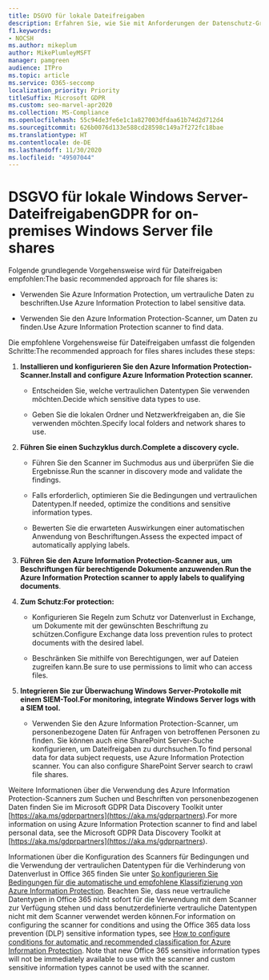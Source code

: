 ```yaml
---
title: DSGVO für lokale Dateifreigaben
description: Erfahren Sie, wie Sie mit Anforderungen der Datenschutz-Grundverordnung (DSGVO) in lokalen Windows Server-Dateifreigaben umgehen.
f1.keywords:
- NOCSH
ms.author: mikeplum
author: MikePlumleyMSFT
manager: pamgreen
audience: ITPro
ms.topic: article
ms.service: O365-seccomp
localization_priority: Priority
titleSuffix: Microsoft GDPR
ms.custom: seo-marvel-apr2020
ms.collection: MS-Compliance
ms.openlocfilehash: 55c94de3fe6e1c1a827003dfdaa61b74d2d712d4
ms.sourcegitcommit: 626b0076d133e588cd28598c149a7f272fc18bae
ms.translationtype: HT
ms.contentlocale: de-DE
ms.lasthandoff: 11/30/2020
ms.locfileid: "49507044"
---
```

# <a name="gdpr-for-on-premises-windows-server-file-shares"></a><span data-ttu-id="e1ad6-103">DSGVO für lokale Windows Server-Dateifreigaben</span><span class="sxs-lookup"><span data-stu-id="e1ad6-103">GDPR for on-premises Windows Server file shares</span></span>

<span data-ttu-id="e1ad6-104">Folgende grundlegende Vorgehensweise wird für Dateifreigaben empfohlen:</span><span class="sxs-lookup"><span data-stu-id="e1ad6-104">The basic recommended approach for file shares is:</span></span>

-   <span data-ttu-id="e1ad6-105">Verwenden Sie Azure Information Protection, um vertrauliche Daten zu beschriften.</span><span class="sxs-lookup"><span data-stu-id="e1ad6-105">Use Azure Information Protection to label sensitive data.</span></span>

-   <span data-ttu-id="e1ad6-106">Verwenden Sie den Azure Information Protection-Scanner, um Daten zu finden.</span><span class="sxs-lookup"><span data-stu-id="e1ad6-106">Use Azure Information Protection scanner to find data.</span></span>

<span data-ttu-id="e1ad6-107">Die empfohlene Vorgehensweise für  Dateifreigaben umfasst die folgenden Schritte:</span><span class="sxs-lookup"><span data-stu-id="e1ad6-107">The recommended approach for files shares includes these steps:</span></span>

1.  <span data-ttu-id="e1ad6-108">**Installieren und konfigurieren Sie den Azure Information Protection-Scanner.**</span><span class="sxs-lookup"><span data-stu-id="e1ad6-108">**Install and configure Azure Information Protection scanner.**</span></span>

    -   <span data-ttu-id="e1ad6-109">Entscheiden Sie, welche vertraulichen Datentypen Sie verwenden möchten.</span><span class="sxs-lookup"><span data-stu-id="e1ad6-109">Decide which sensitive data types to use.</span></span>

    -   <span data-ttu-id="e1ad6-110">Geben Sie die lokalen Ordner und Netzwerkfreigaben an, die Sie verwenden möchten.</span><span class="sxs-lookup"><span data-stu-id="e1ad6-110">Specify local folders and network shares to use.</span></span>

2.  <span data-ttu-id="e1ad6-111">**Führen Sie einen Suchzyklus durch.**</span><span class="sxs-lookup"><span data-stu-id="e1ad6-111">**Complete a discovery cycle.**</span></span>

    -   <span data-ttu-id="e1ad6-112">Führen Sie den Scanner im Suchmodus aus und überprüfen Sie die Ergebnisse.</span><span class="sxs-lookup"><span data-stu-id="e1ad6-112">Run the scanner in discovery mode and validate the findings.</span></span>

    -   <span data-ttu-id="e1ad6-113">Falls erforderlich, optimieren Sie die Bedingungen und vertraulichen Datentypen.</span><span class="sxs-lookup"><span data-stu-id="e1ad6-113">If needed, optimize the conditions and sensitive information types.</span></span>

    -   <span data-ttu-id="e1ad6-114">Bewerten Sie die erwarteten Auswirkungen einer automatischen Anwendung von Beschriftungen.</span><span class="sxs-lookup"><span data-stu-id="e1ad6-114">Assess the expected impact of automatically applying labels.</span></span>

3.  <span data-ttu-id="e1ad6-115">**Führen Sie den Azure Information Protection-Scanner aus, um Beschriftungen für berechtigende Dokumente anzuwenden**.</span><span class="sxs-lookup"><span data-stu-id="e1ad6-115">**Run the Azure Information Protection scanner to apply labels to qualifying documents**.</span></span>

4.  <span data-ttu-id="e1ad6-116">**Zum Schutz:**</span><span class="sxs-lookup"><span data-stu-id="e1ad6-116">**For protection:**</span></span>

    -   <span data-ttu-id="e1ad6-117">Konfigurieren Sie Regeln zum Schutz vor Datenverlust in Exchange, um Dokumente mit der gewünschten Beschriftung zu schützen.</span><span class="sxs-lookup"><span data-stu-id="e1ad6-117">Configure Exchange data loss prevention rules to protect documents with the desired label.</span></span>

    -   <span data-ttu-id="e1ad6-118">Beschränken Sie mithilfe von Berechtigungen, wer auf Dateien zugreifen kann.</span><span class="sxs-lookup"><span data-stu-id="e1ad6-118">Be sure to use permissions to limit who can access files.</span></span>

5.  <span data-ttu-id="e1ad6-119">**Integrieren Sie zur Überwachung Windows Server-Protokolle mit einem SIEM-Tool.**</span><span class="sxs-lookup"><span data-stu-id="e1ad6-119">**For monitoring, integrate Windows Server logs with a SIEM tool.**</span></span>

    -   <span data-ttu-id="e1ad6-p101">Verwenden Sie den Azure Information Protection-Scanner, um personenbezogene Daten für Anfragen von betroffenen Personen zu finden. Sie können auch eine SharePoint Server-Suche konfigurieren, um Dateifreigaben zu durchsuchen.</span><span class="sxs-lookup"><span data-stu-id="e1ad6-p101">To find personal data for data subject requests, use Azure Information Protection scanner. You can also configure SharePoint Server search to crawl file shares.</span></span>

<span data-ttu-id="e1ad6-122">Weitere Informationen über die Verwendung des Azure Information Protection-Scanners zum Suchen und Beschriften von personenbezogenen Daten finden Sie im Microsoft GDPR Data Discovery Toolkit unter [https://aka.ms/gdprpartners](<https://aka.ms/gdprpartners>).</span><span class="sxs-lookup"><span data-stu-id="e1ad6-122">For more information on using Azure Information Protection scanner to find and label personal data, see the Microsoft GDPR Data Discovery Toolkit at [https://aka.ms/gdprpartners](<https://aka.ms/gdprpartners>).</span></span>

<span data-ttu-id="e1ad6-p102">Informationen über die Konfiguration des Scanners für Bedingungen und die Verwendung der vertraulichen Datentypen für die Verhinderung von Datenverlust in Office 365 finden Sie unter [So konfigurieren Sie Bedingungen für die automatische und empfohlene Klassifizierung von Azure Information Protection](https://docs.microsoft.com/information-protection/deploy-use/configure-policy-classification). Beachten Sie, dass neue vertrauliche Datentypen in Office 365 nicht sofort für die Verwendung mit dem Scanner zur Verfügung stehen und dass benutzerdefinierte vertrauliche Datentypen nicht mit dem Scanner verwendet werden können.</span><span class="sxs-lookup"><span data-stu-id="e1ad6-p102">For information on configuring the scanner for conditions and using the Office 365 data loss prevention (DLP) sensitive information types, see [How to configure conditions for automatic and recommended classification for Azure Information Protection](https://docs.microsoft.com/information-protection/deploy-use/configure-policy-classification). Note that new Office 365 sensitive information types will not be immediately available to use with the scanner and custom sensitive information types cannot be used with the scanner.</span></span>
